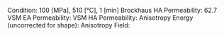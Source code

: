 Condition: 100 [MPa], 510 [°C], 1 [min]
Brockhaus HA Permeability: 62.7
VSM EA Permeability:
VSM HA Permeability: 
Anisotropy Energy (uncorrected for shape): 
Anisotropy Field: 
